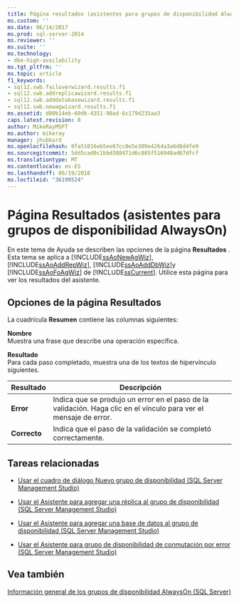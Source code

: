 ```yaml
---
title: Página resultados (asistentes para grupos de disponibilidad AlwaysOn) | Documentos de Microsoft
ms.custom: ''
ms.date: 06/14/2017
ms.prod: sql-server-2014
ms.reviewer: ''
ms.suite: ''
ms.technology:
- dbe-high-availability
ms.tgt_pltfrm: ''
ms.topic: article
f1_keywords:
- sql12.swb.failoverwizard.results.f1
- sql12.swb.addreplicawizard.results.f1
- sql12.swb.adddatabasewizard.results.f1
- sql12.swb.newagwizard.results.f1
ms.assetid: d80b14eb-60db-4351-90ad-6c179d235aa3
caps.latest.revision: 8
author: MikeRayMSFT
ms.author: mikeray
manager: jhubbard
ms.openlocfilehash: 0fa51016eb5ee67cc0e5e309e4264a3a6d8d4fe9
ms.sourcegitcommit: 5dd5cad0c1bbd308471d6c885f516948ad67dfcf
ms.translationtype: MT
ms.contentlocale: es-ES
ms.lasthandoff: 06/19/2018
ms.locfileid: "36199524"
---
```

# <a name="results-page-alwayson-availability-group-wizards"></a>Página Resultados (asistentes para grupos de disponibilidad AlwaysOn)
  En este tema de Ayuda se describen las opciones de la página **Resultados** . Esta tema se aplica a [!INCLUDE[ssAoNewAgWiz](../../../includes/ssaonewagwiz-md.md)], [!INCLUDE[ssAoAddRepWiz](../../../includes/ssaoaddrepwiz-md.md)], [!INCLUDE[ssAoAddDbWiz](../../../includes/ssaoadddbwiz-md.md)]y [!INCLUDE[ssAoFoAgWiz](../../../includes/ssaofoagwiz-md.md)] de [!INCLUDE[ssCurrent](../../../includes/sscurrent-md.md)]. Utilice esta página para ver los resultados del asistente.  
  
##  <a name="PageOptions"></a> Opciones de la página Resultados  
 La cuadrícula **Resumen** contiene las columnas siguientes:  
  
 **Nombre**  
 Muestra una frase que describe una operación específica.  
  
 **Resultado**  
 Para cada paso completado, muestra una de los textos de hipervínculo siguientes.  
  
|Resultado|Descripción|  
|------------|-----------------|  
|**Error**|Indica que se produjo un error en el paso de la validación. Haga clic en el vínculo para ver el mensaje de error.|  
|**Correcto**|Indica que el paso de la validación se completó correctamente.|  
  

  
##  <a name="RelatedTasks"></a> Tareas relacionadas  
  
-   [Usar el cuadro de diálogo Nuevo grupo de disponibilidad &#40;SQL Server Management Studio&#41;](use-the-new-availability-group-dialog-box-sql-server-management-studio.md)  
  
-   [Usar el Asistente para agregar una réplica al grupo de disponibilidad &#40;SQL Server Management Studio&#41;](use-the-add-replica-to-availability-group-wizard-sql-server-management-studio.md)  
  
-   [Usar el Asistente para agregar una base de datos al grupo de disponibilidad &#40;SQL Server Management Studio&#41;](availability-group-add-database-to-group-wizard.md)  
  
-   [Usar el Asistente para grupo de disponibilidad de conmutación por error &#40;SQL Server Management Studio&#41;](use-the-fail-over-availability-group-wizard-sql-server-management-studio.md)  
  

  
## <a name="see-also"></a>Vea también  
 [Información general de los grupos de disponibilidad AlwaysOn &#40;SQL Server&#41;](overview-of-always-on-availability-groups-sql-server.md)  
  
  